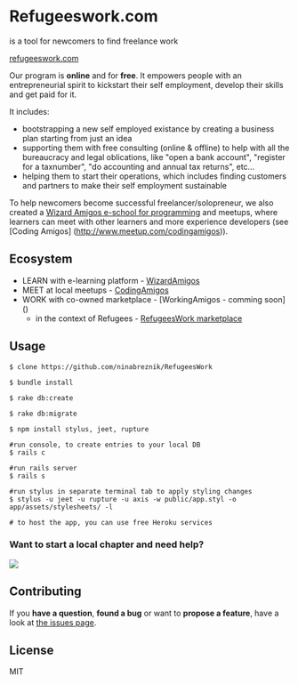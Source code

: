 # Refugeeswork.com 
is a tool for newcomers to find freelance work

[refugeeswork.com](http://www.refugeeswork.com)

Our program is **online** and for **free**. It empowers people with an entrepreneurial spirit to kickstart their self employment, develop their skills and get paid for it. 

It includes:

* bootstrapping a new self employed existance by creating a business plan starting from just an idea
* supporting them with free consulting (online & offline) to help with all the bureaucracy and legal oblications, like "open a bank account", "register for a taxnumber", "do accounting and annual tax returns", etc...
* helping them to start their operations, which includes finding customers and partners to make their self employment sustainable

To help newcomers become successful freelancer/solopreneur, we also created a [Wizard Amigos e-school for programming](http://wizardamigos.com) and meetups, where learners can meet with other learners and more experience developers (see [Coding Amigos] (http://www.meetup.com/codingamigos)).

## Ecosystem
* LEARN with e-learning platform - [WizardAmigos](http://www.wizardamigos.com)
* MEET at local meetups - [CodingAmigos](http://www.codingamigos)
* WORK with co-owned marketplace - [WorkingAmigos - comming soon] ()
    * in the context of Refugees - [RefugeesWork marketplace](http://www.refugeeswork)

## Usage

```
$ clone https://github.com/ninabreznik/RefugeesWork

$ bundle install

$ rake db:create

$ rake db:migrate

$ npm install stylus, jeet, rupture

#run console, to create entries to your local DB
$ rails c 

#run rails server
$ rails s 

#run stylus in separate terminal tab to apply styling changes
$ stylus -u jeet -u rupture -u axis -w public/app.styl -o app/assets/stylesheets/ -l 

# to host the app, you can use free Heroku services
```

### Want to start a local chapter and need help? 
[![](https://badges.gitter.im/Join%20Chat.svg)](https://gitter.im/RefugeesWork/Chat)

## Contributing

If you **have a question**, **found a bug** or want to **propose a feature**, have a look at [the issues page](https://github.com/RefugeesWork/webapp/issues).

## License

MIT
